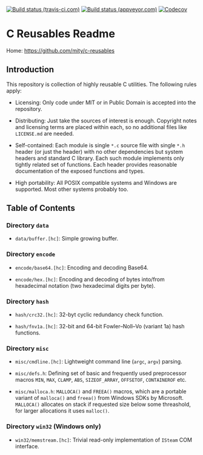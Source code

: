 [![Build status (travis-ci.com)](https://img.shields.io/travis/mity/c-reusables/master.svg?label=linux%20build)](https://travis-ci.org/mity/c-reusables)
[![Build status (appveyor.com)](https://img.shields.io/appveyor/ci/mity/c-reusables/master.svg?label=windows%20build)](https://ci.appveyor.com/project/mity/c-reusables/branch/master)
[![Codecov](https://img.shields.io/codecov/c/github/mity/c-reusables/master.svg?label=code%20coverage)](https://codecov.io/github/mity/c-reusables)


# C Reusables Readme

Home: https://github.com/mity/c-reusables


## Introduction

This repository is collection of highly reusable C utilities. The following
rules apply:

 * Licensing: Only code under MIT or in Public Domain is accepted into the
   repository.

 * Distributing: Just take the sources of interest is enough. Copyright
   notes and licensing terms are placed within each, so no additional
   files like `LICENSE.md` are needed.

 * Self-contained: Each module is single `*.c` source file with single `*.h`
   header (or just the header) with no other dependencies but system
   headers and standard C library. Each such module implements only tightly
   related set of functions. Each header provides reasonable documentation
   of the exposed functions and types.

 * High portability: All POSIX compatible systems and Windows are supported.
   Most other systems probably too.


## Table of Contents

### Directory `data`

 * `data/buffer.[hc]`: Simple growing buffer.

### Directory `encode`

 * `encode/base64.[hc]`: Encoding and decoding Base64.

 * `encode/hex.[hc]`: Encoding and decoding of bytes into/from hexadecimal
   notation (two hexadecimal digits per byte).

### Directory `hash`

 * `hash/crc32.[hc]`: 32-byt cyclic redundancy check function.

 * `hash/fnv1a.[hc]`: 32-bit and 64-bit Fowler–Noll–Vo (variant 1a) hash
   functions.

### Directory `misc`

 * `misc/cmdline.[hc]`: Lightweight command line (`argc`, `argv`) parsing.

 * `misc/defs.h`: Defining set of basic and frequently used preprocessor macros
   `MIN`, `MAX`, `CLAMP`, `ABS`, `SIZEOF_ARRAY`, `OFFSETOF`, `CONTAINEROF`
   etc.

 * `misc/malloca.h`: `MALLOCA()` and `FREEA()` macros, which are a portable
   variant of `malloca()` and `freea()` from Windows SDKs by Microsoft.
   `MALLOCA()` allocates on stack if requested size below some threashold,
   for larger allocations it uses `malloc()`.

### Directory `win32` (Windows only)

 * `win32/memstream.[hc]`: Trivial read-only implementation of `ISteam` COM
   interface.
